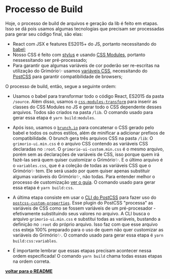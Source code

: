 # Processo de Build

Hoje, o processo de build de arquivos e geração da lib é feito em etapas. Isso se dá pois usamos algumas tecnologias que precisam ser processadas para gerar seu código final, são elas:

- React com JSX e features ES2015+ do JS, portanto necessitando do [babel](https://babeljs.io/);
- Nosso CSS é feito com [stylus](http://stylus-lang.com/) e usando [CSS Modules](https://github.com/css-modules/css-modules), portanto nessessitando ser pré-processado;
- Para garantir que algumas variáveis de cor poderão ser re-escritas na utilização do Grimório✨ usamos [variáveis CSS](https://developer.mozilla.org/pt-BR/docs/Web/CSS/var), necessitando do [PostCSS](https://postcss.org/) para garantir compatibilidade de browsers;

O processo de build, então, segue a seguinte ordem:

- Usamos o babel para transformar todo o código React, ES2015 da pasta `/source`. Além disso, usamos o [`css-modules-transform`](https://github.com/michalkvasnicak/babel-plugin-css-modules-transform) para inserir as classes do CSS Modules no JS e gerar todo o CSS dependente desses arquivos. Todos são criados na pasta `/lib`. O comando usado para gerar essa etapa é `yarn build:modules`.

- Após isso, usamos o [`brunch.io`](https://brunch.io/) para concatenar o CSS gerado pelo babel e todos os outros estilos, além de minificar a adicionar prefixos de compatibilidade. O brunch gera três arquivos CSS na pasta `/lib`: O `grimorio-ui.min.css` é o arquivo CSS contendo as variáveis CSS declaradas no `:root`. O `grimorio-ui-custom.min.css` é o mesmo arquivo, porém sem as declarações de variáveis de CSS, isso porque quem irá fazê-las será quem quiser customizar o Grimório✨. E o último arquivo é o `variables.css`, que é a coleção de todas as variáveis CSS que o Grimório✨ tem. Ele será usado por quem quiser apenas substituir algumas variáveis do Grimório✨, não todas. Para entender melhor o processo de customização [ver o guia](./advanced-css.md). O comando usado para gerar essa etapa é `yarn build:css`.

- A última etapa consiste em usar o [CLI do PostCSS](https://github.com/postcss/postcss-cli) para fazer uso do [`postcss-custom-properties`](https://github.com/postcss/postcss-custom-properties). Esse plugin do PostCSS "processa" as variáveis de CSS como se fossem variáveis de um pré-procesador - efetivamente substituindo seus valores no arquivo. A CLI busca o arquivo `grimorio-ui.min.css` e substitui todas as variáveis, bustando a definição no `:root` do próprio arquivo. Isso faz com que esse arquivo css esteja 100% preparado para o uso de quem não quer customizar as variáveis do Grimório✨. O comando usado para gerar essa etapa é `yarn build:css:variables`.

- É importante lembrar que essas etapas precisam acontecer nessa ordem especificada! O comando `yarn build` chama todas essas etapas na ordem correta.

**[voltar para o README](../README.md#Manual)**

